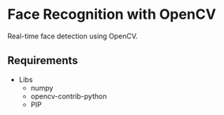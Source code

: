 # Face Recognition with OpenCV

Real-time face detection using OpenCV.

## Requirements

* Libs
    * numpy
    * opencv-contrib-python
    * PIP
